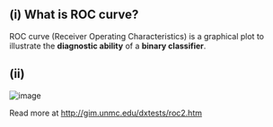 ## (i) What is ROC curve?
ROC curve (Receiver Operating Characteristics) is a graphical plot to illustrate the **diagnostic ability** of a **binary classifier**.

## (ii)
![image](https://user-images.githubusercontent.com/23183656/39695458-350fa2f6-521d-11e8-8e48-50b9abde5016.png)

Read more at http://gim.unmc.edu/dxtests/roc2.htm
